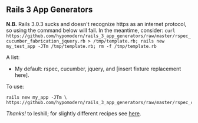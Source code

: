## Rails 3 App Generators

**N.B.** Rails 3.0.3 sucks and doesn't recognize https as an internet protocol, so using the command below will fail. In the meantime, consider: `curl https://github.com/hypomodern/rails_3_app_generators/raw/master/rspec_cucumber_fabrication_jquery.rb > /tmp/template.rb; rails new my_test_app -JTm /tmp/template.rb; rm -f /tmp/template.rb`

A list:

* My default: rspec, cucumber, jquery, and [insert fixture replacement here].

To use:

    rails new my_app -JTm \
    https://github.com/hypomodern/rails_3_app_generators/raw/master/rspec_cucumber_fabrication_jquery.rb

*Thanks!* to leshill; for slightly different recipes see [here](https://github.com/leshill/rails3-app).